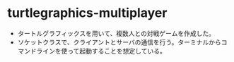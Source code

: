 # turtlegraphics-multiplayer

- タートルグラフィックスを用いて、複数人との対戦ゲームを作成した。
- ソケットクラスで、クライアントとサーバの通信を行う。ターミナルからコマンドラインを使って起動することを想定している。
